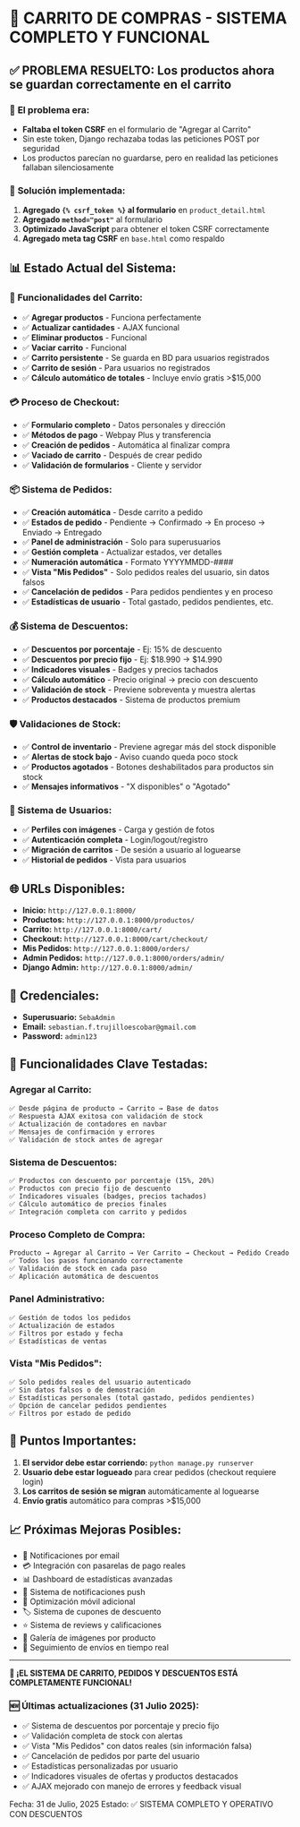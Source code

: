 # 🛒 CARRITO DE COMPRAS - SISTEMA COMPLETO Y FUNCIONAL

## ✅ PROBLEMA RESUELTO: Los productos ahora se guardan correctamente en el carrito

### 🔧 **El problema era:**
- **Faltaba el token CSRF** en el formulario de "Agregar al Carrito"
- Sin este token, Django rechazaba todas las peticiones POST por seguridad
- Los productos parecían no guardarse, pero en realidad las peticiones fallaban silenciosamente

### 🚀 **Solución implementada:**
1. **Agregado `{% csrf_token %}` al formulario** en `product_detail.html`
2. **Agregado `method="post"`** al formulario
3. **Optimizado JavaScript** para obtener el token CSRF correctamente
4. **Agregado meta tag CSRF** en `base.html` como respaldo

## 📊 **Estado Actual del Sistema:**

### **🛒 Funcionalidades del Carrito:**
- ✅ **Agregar productos** - Funciona perfectamente
- ✅ **Actualizar cantidades** - AJAX funcional
- ✅ **Eliminar productos** - Funcional
- ✅ **Vaciar carrito** - Funcional
- ✅ **Carrito persistente** - Se guarda en BD para usuarios registrados
- ✅ **Carrito de sesión** - Para usuarios no registrados
- ✅ **Cálculo automático de totales** - Incluye envío gratis >$15,000

### **💳 Proceso de Checkout:**
- ✅ **Formulario completo** - Datos personales y dirección
- ✅ **Métodos de pago** - Webpay Plus y transferencia
- ✅ **Creación de pedidos** - Automática al finalizar compra
- ✅ **Vaciado de carrito** - Después de crear pedido
- ✅ **Validación de formularios** - Cliente y servidor

### **📦 Sistema de Pedidos:**
- ✅ **Creación automática** - Desde carrito a pedido
- ✅ **Estados de pedido** - Pendiente → Confirmado → En proceso → Enviado → Entregado
- ✅ **Panel de administración** - Solo para superusuarios
- ✅ **Gestión completa** - Actualizar estados, ver detalles
- ✅ **Numeración automática** - Formato YYYYMMDD-####
- ✅ **Vista "Mis Pedidos"** - Solo pedidos reales del usuario, sin datos falsos
- ✅ **Cancelación de pedidos** - Para pedidos pendientes y en proceso
- ✅ **Estadísticas de usuario** - Total gastado, pedidos pendientes, etc.

### **💰 Sistema de Descuentos:**
- ✅ **Descuentos por porcentaje** - Ej: 15% de descuento
- ✅ **Descuentos por precio fijo** - Ej: $18.990 → $14.990
- ✅ **Indicadores visuales** - Badges y precios tachados
- ✅ **Cálculo automático** - Precio original → precio con descuento
- ✅ **Validación de stock** - Previene sobreventa y muestra alertas
- ✅ **Productos destacados** - Sistema de productos premium

### **🛡️ Validaciones de Stock:**
- ✅ **Control de inventario** - Previene agregar más del stock disponible
- ✅ **Alertas de stock bajo** - Aviso cuando queda poco stock
- ✅ **Productos agotados** - Botones deshabilitados para productos sin stock
- ✅ **Mensajes informativos** - "X disponibles" o "Agotado"

### **👤 Sistema de Usuarios:**
- ✅ **Perfiles con imágenes** - Carga y gestión de fotos
- ✅ **Autenticación completa** - Login/logout/registro
- ✅ **Migración de carritos** - De sesión a usuario al loguearse
- ✅ **Historial de pedidos** - Vista para usuarios

## 🌐 **URLs Disponibles:**
- **Inicio:** `http://127.0.0.1:8000/`
- **Productos:** `http://127.0.0.1:8000/productos/`
- **Carrito:** `http://127.0.0.1:8000/cart/`
- **Checkout:** `http://127.0.0.1:8000/cart/checkout/`
- **Mis Pedidos:** `http://127.0.0.1:8000/orders/`
- **Admin Pedidos:** `http://127.0.0.1:8000/orders/admin/`
- **Django Admin:** `http://127.0.0.1:8000/admin/`

## 🔑 **Credenciales:**
- **Superusuario:** `SebaAdmin`
- **Email:** `sebastian.f.trujilloescobar@gmail.com`
- **Password:** `admin123`

## 🎯 **Funcionalidades Clave Testadas:**

### **Agregar al Carrito:**
```
✅ Desde página de producto → Carrito → Base de datos
✅ Respuesta AJAX exitosa con validación de stock
✅ Actualización de contadores en navbar
✅ Mensajes de confirmación y errores
✅ Validación de stock antes de agregar
```

### **Sistema de Descuentos:**
```
✅ Productos con descuento por porcentaje (15%, 20%)
✅ Productos con precio fijo de descuento
✅ Indicadores visuales (badges, precios tachados)
✅ Cálculo automático de precios finales
✅ Integración completa con carrito y pedidos
```

### **Proceso Completo de Compra:**
```
Producto → Agregar al Carrito → Ver Carrito → Checkout → Pedido Creado
✅ Todos los pasos funcionando correctamente
✅ Validación de stock en cada paso
✅ Aplicación automática de descuentos
```

### **Panel Administrativo:**
```
✅ Gestión de todos los pedidos
✅ Actualización de estados
✅ Filtros por estado y fecha
✅ Estadísticas de ventas
```

### **Vista "Mis Pedidos":**
```
✅ Solo pedidos reales del usuario autenticado
✅ Sin datos falsos o de demostración
✅ Estadísticas personales (total gastado, pedidos pendientes)
✅ Opción de cancelar pedidos pendientes
✅ Filtros por estado de pedido
```

## 🚨 **Puntos Importantes:**
1. **El servidor debe estar corriendo:** `python manage.py runserver`
2. **Usuario debe estar logueado** para crear pedidos (checkout requiere login)
3. **Los carritos de sesión se migran** automáticamente al loguearse
4. **Envío gratis** automático para compras >$15,000

## 📈 **Próximas Mejoras Posibles:**
- 📧 Notificaciones por email
- 💳 Integración con pasarelas de pago reales
- 📊 Dashboard de estadísticas avanzadas
- 🔔 Sistema de notificaciones push
- 📱 Optimización móvil adicional
- 🏷️ Sistema de cupones de descuento
- ⭐ Sistema de reviews y calificaciones
- 📸 Galería de imágenes por producto
- 🚚 Seguimiento de envíos en tiempo real

---

**🎉 ¡EL SISTEMA DE CARRITO, PEDIDOS Y DESCUENTOS ESTÁ COMPLETAMENTE FUNCIONAL!**

### 🆕 **Últimas actualizaciones (31 Julio 2025):**
- ✅ Sistema de descuentos por porcentaje y precio fijo
- ✅ Validación completa de stock con alertas
- ✅ Vista "Mis Pedidos" con datos reales (sin información falsa)
- ✅ Cancelación de pedidos por parte del usuario
- ✅ Estadísticas personalizadas por usuario
- ✅ Indicadores visuales de ofertas y productos destacados
- ✅ AJAX mejorado con manejo de errores y feedback visual

Fecha: 31 de Julio, 2025
Estado: ✅ SISTEMA COMPLETO Y OPERATIVO CON DESCUENTOS
